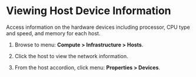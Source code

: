 # Viewing Host Device Information

Access information on the hardware devices including processor, CPU type
and speed, and memory for each host.

1.  Browse to menu: **Compute > Infrastructure > Hosts**.

2.  Click the host to view the network information.

3.  From the host accordion, click menu: **Properties > Devices**.
